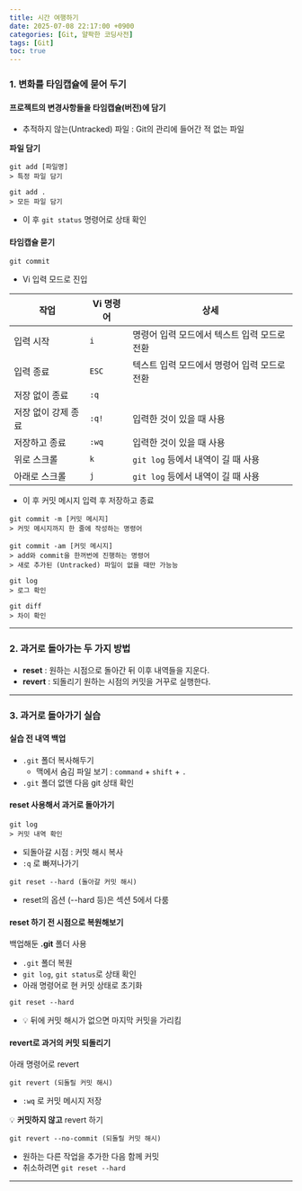 ```yaml
---
title: 시간 여행하기
date: 2025-07-08 22:17:00 +0900
categories: [Git, 얄팍한 코딩사전]
tags: [Git]
toc: true
---
```


### **1. 변화를 타임캡슐에 묻어 두기**

#### **프로젝트의 변경사항들을 타임캡슐(버전)에 담기**

- 추적하지 않는(Untracked) 파일 : Git의 관리에 들어간 적 없는 파일

**파일 담기**
```terminal
git add [파일명]
> 특정 파일 담기

git add .
> 모든 파일 담기
```
- 이 후 `git status` 명령어로 상태 확인

#### **타임캡슐 묻기**

```terminal
git commit
```
- Vi 입력 모드로 진입

| 작업                | Vi 명령어 | 상세                                         |
| ------------------- | --------- | -------------------------------------------- |
| 입력 시작           | `i`       | 명령어 입력 모드에서 텍스트 입력 모드로 전환 |
| 입력 종료           | `ESC`     | 텍스트 입력 모드에서 명령어 입력 모드로 전환 |
| 저장 없이 종료      | `:q`      |                                              |
| 저장 없이 강제 종료 | `:q!`     | 입력한 것이 있을 때 사용                     |
| 저장하고 종료       | `:wq`     | 입력한 것이 있을 때 사용                     |
| 위로 스크롤         | `k`       | `git log` 등에서 내역이 길 때 사용           |
| 아래로 스크롤       | `j`       | `git log` 등에서 내역이 길 때 사용           |

- 이 후 커밋 메시지 입력 후 저장하고 종료

```terminal
git commit -m [커밋 메시지]
> 커밋 메시지까지 한 줄에 작성하는 명령어

git commit -am [커밋 메시지]
> add와 commit을 한꺼번에 진행하는 명령어
> 새로 추가된 (Untracked) 파일이 없을 때만 가능능
```

```terminal
git log
> 로그 확인

git diff
> 차이 확인
```

---

### **2. 과거로 돌아가는 두 가지 방법**

- **reset** : 원하는 시점으로 돌아간 뒤 이후 내역들을 지운다.
- **revert** : 되돌리기 원하는 시점의 커밋을 거꾸로 실행한다.

---

### **3. 과거로 돌아가기 실습**

#### **실습 전 내역 백업**

- `.git` 폴더 복사해두기
  - 맥에서 숨김 파일 보기 : `command` + `shift` + `.`
- `.git` 폴더 없앤 다음 git 상태 확인

#### **reset 사용해서 과거로 돌아가기**

```terminal
git log
> 커밋 내역 확인
```
- 되돌아갈 시점 : 커밋 해시 복사
- `:q` 로 빠져나가기

```terminal
git reset --hard (돌아갈 커밋 해시)
```
- reset의 옵션 (--hard 등)은 섹션 5에서 다룸

#### **reset 하기 전 시점으로 복원해보기**

백업해둔 **.git** 폴더 사용
- `.git` 폴더 복원
- `git log`, `git status`로 상태 확인
- 아래 명령어로 현 커밋 상태로 초기화
```terminal
git reset --hard
```
- 💡 뒤에 커밋 해시가 없으면 마지막 커밋을 가리킴

#### **revert로 과거의 커밋 되돌리기**

아래 명령어로 revert
```terminal
git revert (되돌릴 커밋 해시)
```
- `:wq` 로 커밋 메시지 저장

💡 **커밋하지 않고** revert 하기
```terminal
git revert --no-commit (되돌릴 커밋 해시)
```
- 원하는 다른 작업을 추가한 다음 함께 커밋
- 취소하려면 `git reset --hard`

---
